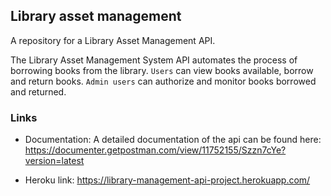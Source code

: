 ## Library asset management
A repository for a Library Asset Management API.

The Library Asset Management System API automates the process of borrowing books from the library. `Users` can view books available, borrow and return books. `Admin users` can authorize and monitor books borrowed and returned.

### Links

- Documentation: A detailed documentation of the api can be found here: https://documenter.getpostman.com/view/11752155/Szzn7cYe?version=latest

- Heroku link:  https://library-management-api-project.herokuapp.com/
